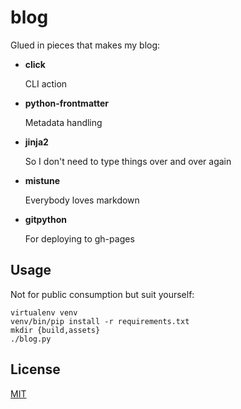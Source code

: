 # blog

Glued in pieces that makes my blog:

- __click__

  CLI action

- __python-frontmatter__

  Metadata handling

- __jinja2__

  So I don't need to type things over and over again

- __mistune__

  Everybody loves markdown

- __gitpython__

  For deploying to gh-pages


## Usage

Not for public consumption but suit yourself:

```
virtualenv venv
venv/bin/pip install -r requirements.txt
mkdir {build,assets}
./blog.py
```


## License

[MIT](https://marksteve.mit-license.org)

